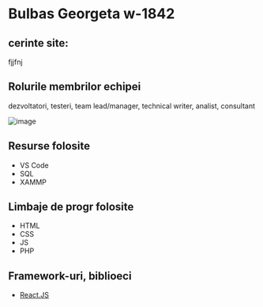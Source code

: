 # Bulbas Georgeta w-1842
## cerinte site:
fjjfnj
## Rolurile membrilor echipei
dezvoltatori, testeri, team lead/manager, technical writer, analist, consultant

![image](https://gblobscdn.gitbook.com/assets%2F-LC_5HzGN5YrUWcolXKK%2F-LHU64cOfPdyl_ExTsXE%2F-LHUDSEfkwkgj50Q39yA%2Finfographic-3.png?alt=media&token=4e685e8e-c2a2-473f-b2b6-a942b7b0d186)
## Resurse folosite 
- VS Code
- SQL 
- XAMMP
## Limbaje de progr folosite
- HTML
- CSS
- JS
- PHP
## Framework-uri, biblioeci
- [React.JS](https://reactjs.org/)
